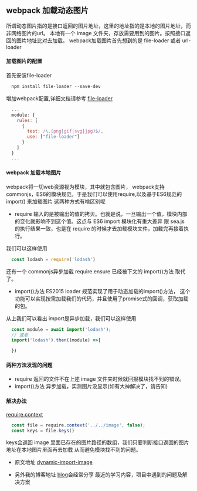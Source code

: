 ## webpack 加载动态图片
>
  所谓动态图片指的是接口返回的图片地址，这里的地址指的是本地的图片地址，而非网络图片的url。
  本地有一个 image 文件夹，存放需要用到的图片。按照接口返回的图片地址比对去加载。
  webpack加载图片首先想到的是 file-loader 或者 url-loader
>
#### 加载图片的配置
>
  首先安装file-loader
  ```js
    npm install file-loader --save-dev 
  ```
  增加webpack配置,详细文档请参考 [file-loader](https://github.com/webpack-contrib/file-loader) 
  ```js
    ...
    module: {
      rules: [
        {
          test: /\.(png|gif|svg|jpg)$/,
          use: ["file-loader"]
        }
      ]
    }
    ...
  ```
>
#### webpack 加载本地图片
>
  webpack将一切web资源视为模块，其中就包含图片，
  webpack支持commonjs，ES6的模块规范，于是我们可以使用require,以及基于ES6规范的 import() 来加载图片
  这两种方式有啥区别呢
  - require 
    输入的是被输出的值的拷贝。也就是说，一旦输出一个值，模块内部的变化就影响不到这个值。这点与 ES6 import
    模块化有重大差异  跟 sea.js 的执行结果一致，也是在 require 的时候才去加载模块文件，加载完再接着执行。
  
  我们可以这样使用
  ```js
    const lodash = require('lodash')
  ```
  还有一个 commonjs异步加载  require.ensure 已经被下文的 import()方法  取代了。  
    
  - import()方法 
    ES2015 loader 规范实现了用于动态加载的import()方法，
    这个功能可以实现按需加载我们的代码，并且使用了promise式的回调，获取加载的包。

  从上我们可以看出 import是异步加载，我们可以这样使用
  ```js
    const module = await import('lodash');
    // 或者
    import('lodash').then((module) =>{

    })
  ```
>
#### 两种方法发现的问题
- require 
  返回的文件不在上述 image 文件夹时候就回报模块找不到的错误。
- import()方法 
  异步加载，实测图片没显示(如有大神解决了，请告知)

#### 解决办法
  >
  [require.context](https://webpack.js.org/guides/dependency-management/#requirecontext)
  
  ```js
    const file = require.context('../../image', false);
    const keys = file.keys()
  ```
  keys会返回 image 里面已存在的图片路径的数组，我们只要判断接口返回的图片地址在本地图片里面再去加载
  从而避免模块找不到的问题。
  >
  
  - 原文地址 [dynamic-import-image](https://github.com/liubin915249126/javascript/blob/master/webpack/dynamic-import-image.md)

  - 另外我的博客地址 [blog](https://github.com/liubin915249126/javascript)会经常分享 最近的学习内容，项目中遇到的问题及解决方案
